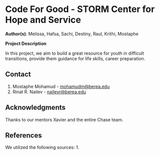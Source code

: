 # Code For Good - STORM Center for Hope and Service

️**Author(s)**: Melissa, Hafsa, Sachi, Destiny, Raul, Krithi, Mostaphe

️**Project Description**

In this project, we aim to build a great resource for youth in difficult transitions, provide them guidance for life skills, career preparation.

## Contact

1. Mostaphe Mohamud - mohamudm@berea.edu
2. Rinat R. Nailev - nailevr@berea.edu

## Acknowledgments

Thanks to our mentors Xavier and the entire Chase team. 

## References

We utilized the following sources:
1. 
